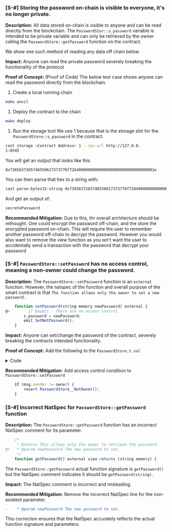 ### [S-#] Storing the password on-chain is visible to everyone, it's no longer private.

**Description:** All data stored on-chain is visible to anyone and can be read directly from the blockchain. The `PasswordStor::s_password` variable is intended to be private variable and can only be retrieved by the owner calling the `PasswordStore::getPassword` function on the contract.

We show one such method of reading any data off chain below.

**Impact:** Anyone can read the private password severely breaking the functionality of the protocol

**Proof of Concept:** (Proof of Code)
The below test case shows anyone can read the password directly from the blockchain.
1. Create a local running chain

```bash
make anvil
```

1. Deploy the contract to the chain
 
```bash
make deploy
```

1. Run the storage tool
We use 1 because that is the storage slot for the `PasswordStore::s_password` in the contract.

```bash
cast storage <Contract Address> 1 --rpc-url http://127.0.0.
1:8545
```

You will get an output that looks like this

```
0x7365637265746550617373776f7264000000000000000000000000000000001e
```

You can then parse that hex to a string with:

```bash
cast parse-bytes32-string 0x7365637265746550617373776f7264000000000000000000000000000000001e
```

And get an output of:

```bash
secretePassword
```

**Recommended Mitigation:** Due to this, thr overall architecture should be rethought. One could encrypt the password off-chain, and the store the encrypted password on-chain. This will require the user to remember another password off-chain to decrypt the password. However you would also want to remove the view function as you wn't want the user to accidentally send a transaction with the password that decrypt your password


### [S-#] `PasswordStore::setPassword` has no access control, meaning a non-owner could change the password.

**Description:** The `PasswordStore::setPassword`  function is an `external` function. However, the natspec of the function and overall purpose of the smart contract is that `The function allows only the owner to set a new password.`

```javascript
    function setPassword(string memory newPassword) external {
@>        // @audit - There are no access control
        s_password = newPassword;
        emit SetNetPassword();
    }
```

**Impact:** Anyone can set/change the password of the contract, severely breaking the contracts intended functionality.

**Proof of Concept:** Add the following to the `PasswordStore.t.sol`

<details>
<summary>Code</summary>

```javascript
    function test_anyone_can_set_password(address randomAddress) public {
        vm.assume(randomAddress != owner);
        vm.prank(randomAddress);
        string memory expectedPassword = "anyBodyPassword";
        passwordStore.setPassword(expectedPassword);

        vm.prank(owner);
        string memory actuallyPassword = passwordStore.getPassword();

        assertEq(actuallyPassword, expectedPassword);
    }
```

</details>

**Recommended Mitigation:** Add access control condition to `PasswordStore::setPassword`

```javascript
    if (msg.sender != owner) {
        revert PasswordStore__NotOwner();
    }
```


### [S-#] Incorrect NatSpec for `PasswordStore::getPassword` function

**Description:** The `PasswordStore::getPassword` function has an incorrect NatSpec comment for its parameter.

```javascript
    /*
     * @notice This allows only the owner to retrieve the password.
@>   * @param newPassword The new password to set.
     */
    function getPassword() external view returns (string memory) {
```

The `PasswordStore::getPassword` actual function signature is `getPassword()` but the NatSpec comment indicates it should be `getPassword(string)`.

**Impact:** The NatSpec comment is incorrect and misleading.

**Recommended Mitigation:** Remove the incorrect NatSpec line for the non-existent parameter.

```diff
-    * @param newPassword The new password to set.
```

This correction ensures that the NatSpec accurately reflects the actual function signature and parameters.

